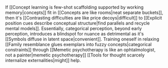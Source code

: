 If [[Concept learning is few-shot scaffolding supported by working memory|concepts]] fit in [[Concepts are like rooms|neat separate buckets]], then it's [[Contrasting difficulties are like price decoys|difficult]] to [[Explicit position cues describe conceptual structure|find parallels and recycle mental models]]. Essentially, categorical perception, beyond early perception, introduces a blindspot for nuance as detrimental as it's [[Symbols diffuse in latent space|convenient]]. Training oneself in relaxing [[Family resemblance glues exemplars into fuzzy concepts|categorical constraints]] through [[Memetic psychotherapy is like an ophtalmologist, not a painter|memetic psychotherapy]] [[Tools for thought scarcely internalize externalities|might]] help.